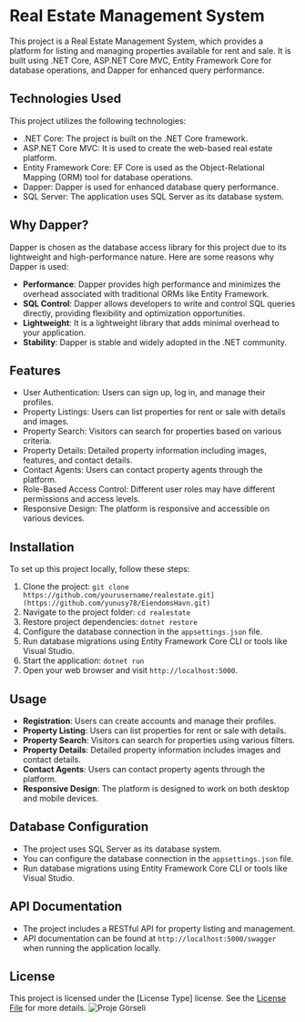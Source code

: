 # Real Estate Management System

This project is a Real Estate Management System, which provides a platform for listing and managing properties available for rent and sale. It is built using .NET Core, ASP.NET Core MVC, Entity Framework Core for database operations, and Dapper for enhanced query performance.

## Technologies Used

This project utilizes the following technologies:

- .NET Core: The project is built on the .NET Core framework.
- ASP.NET Core MVC: It is used to create the web-based real estate platform.
- Entity Framework Core: EF Core is used as the Object-Relational Mapping (ORM) tool for database operations.
- Dapper: Dapper is used for enhanced database query performance.
- SQL Server: The application uses SQL Server as its database system.

## Why Dapper?

Dapper is chosen as the database access library for this project due to its lightweight and high-performance nature. Here are some reasons why Dapper is used:

- **Performance**: Dapper provides high performance and minimizes the overhead associated with traditional ORMs like Entity Framework.
- **SQL Control**: Dapper allows developers to write and control SQL queries directly, providing flexibility and optimization opportunities.
- **Lightweight**: It is a lightweight library that adds minimal overhead to your application.
- **Stability**: Dapper is stable and widely adopted in the .NET community.

## Features

- User Authentication: Users can sign up, log in, and manage their profiles.
- Property Listings: Users can list properties for rent or sale with details and images.
- Property Search: Visitors can search for properties based on various criteria.
- Property Details: Detailed property information including images, features, and contact details.
- Contact Agents: Users can contact property agents through the platform.
- Role-Based Access Control: Different user roles may have different permissions and access levels.
- Responsive Design: The platform is responsive and accessible on various devices.

## Installation

To set up this project locally, follow these steps:

1. Clone the project: `git clone https://github.com/yourusername/realestate.git](https://github.com/yunusy78/EiendomsHavn.git)`
2. Navigate to the project folder: `cd realestate`
3. Restore project dependencies: `dotnet restore`
4. Configure the database connection in the `appsettings.json` file.
5. Run database migrations using Entity Framework Core CLI or tools like Visual Studio.
6. Start the application: `dotnet run`
7. Open your web browser and visit `http://localhost:5000`.

## Usage

- **Registration**: Users can create accounts and manage their profiles.
- **Property Listing**: Users can list properties for rent or sale with details.
- **Property Search**: Visitors can search for properties using various filters.
- **Property Details**: Detailed property information includes images and contact details.
- **Contact Agents**: Users can contact property agents through the platform.
- **Responsive Design**: The platform is designed to work on both desktop and mobile devices.

## Database Configuration

- The project uses SQL Server as its database system.
- You can configure the database connection in the `appsettings.json` file.
- Run database migrations using Entity Framework Core CLI or tools like Visual Studio.

## API Documentation

- The project includes a RESTful API for property listing and management.
- API documentation can be found at `http://localhost:5000/swagger` when running the application locally.

## License

This project is licensed under the [License Type] license. See the [License File](LICENSE) for more details.
![Proje Görseli](link/to/your/project/image.png)


